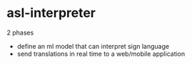 # asl-interpreter

2 phases
- define an ml model that can interpret sign language
- send translations in real time to a web/mobile application
